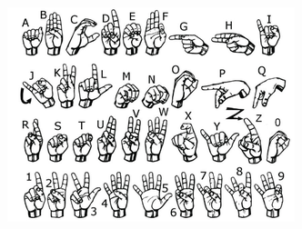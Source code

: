 ![alt text](https://github.com/FauzanZF/AI_SignLanguageRecognition/blob/main/signLanguage_A-Z_0-1.jpg)
